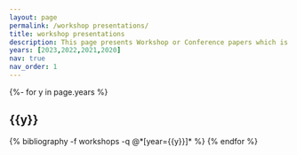 ```yaml
---
layout: page
permalink: /workshop presentations/
title: workshop presentations
description: This page presents Workshop or Conference papers which is not a official terminal publication (i.e. on-going research). Note that the "DesignCon" is top-tiered SI/PI non-published venue. (*) is used to denote equal contribution. 
years: [2023,2022,2021,2020]
nav: true
nav_order: 1
---
```

<!-- _pages/publications.md -->
<div class="publications">

{%- for y in page.years %}
  <h2 class="year">{{y}}</h2>
  {% bibliography -f workshops -q @*[year={{y}}]* %}
{% endfor %}

</div>

